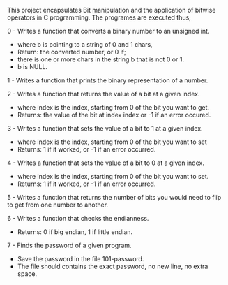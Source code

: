 This project encapsulates Bit manipulation and the application of bitwise operators in C programming.
The programes are executed thus;

0 - Writes a function that converts a binary number to an unsigned int.
* where b is pointing to a string of 0 and 1 chars,
* Return: the converted number, or 0 if;
* there is one or more chars in the string b that is not 0 or 1.
* b is NULL.

1 - Writes a function that prints the binary representation of a number.

2 - Writes a function that returns the value of a bit at a given index.
* where index is the index, starting from 0 of the bit you want to get.
* Returns: the value of the bit at index index or -1 if an error occured.

3 - Writes a function that sets the value of a bit to 1 at a given index.
* where index is the index, starting from 0 of the bit you want to set
* Returns: 1 if it worked, or -1 if an error occurred.

4 - Writes a function that sets the value of a bit to 0 at a given index.
* where index is the index, starting from 0 of the bit you want to set.
* Returns: 1 if it worked, or -1 if an error occurred.

5 - Writes a function that returns the number of bits you would need to flip to get from one number to another.

6 - Writes a function that checks the endianness.
* Returns: 0 if big endian, 1 if little endian.

7 - Finds the password of a given program.
* Save the password in the file 101-password.
* The file should contains the exact password, no new line, no extra space.
